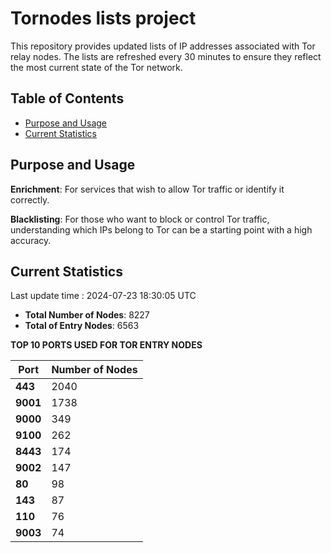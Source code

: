 # Tornodes lists project

This repository provides updated lists of IP addresses associated with Tor relay nodes. The lists are refreshed every 30 minutes to ensure they reflect the most current state of the Tor network.

## Table of Contents

- [Purpose and Usage](#purpose-and-usage)
- [Current Statistics](#current-statistics)


## Purpose and Usage

**Enrichment**: For services that wish to allow Tor traffic or identify it correctly.

**Blacklisting**: For those who want to block or control Tor traffic, understanding which IPs belong to Tor can be a starting point with a high accuracy.

## Current Statistics

Last update time : 2024-07-23 18:30:05 UTC

- **Total Number of Nodes**: 8227
- **Total of Entry Nodes**: 6563

**TOP 10 PORTS USED FOR TOR ENTRY NODES**

| **Port** | **Number of Nodes** |
|------|-----------------|
| **443**   | 2040  |
| **9001**   | 1738  |
| **9000**   | 349  |
| **9100**   | 262  |
| **8443**   | 174  |
| **9002**   | 147  |
| **80**   | 98  |
| **143**   | 87  |
| **110**   | 76  |
| **9003**   | 74  |

